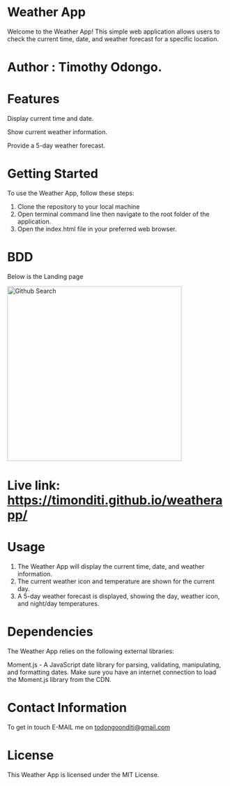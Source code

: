 # Weather App
Welcome to the Weather App! This simple web application allows users to check the current time, date, and weather forecast for a specific location.

# Author : Timothy Odongo.

# Features
Display current time and date.

Show current weather information.

Provide a 5-day weather forecast.

# Getting Started
To use the Weather App, follow these steps:
<ol>
<li>Clone the repository to your local machine</li>
<li>Open terminal command line then navigate to the root folder of the application.</li>
<li>Open the index.html file in your preferred web browser.</li>
</ol>

# BDD
Below is the Landing page 

<img src="src/assets/lP.jpg" alt="Github Search" width="400"/>

# Live link: https://timonditi.github.io/weatherapp/

# Usage
<ol>
<li>The Weather App will display the current time, date, and weather information.</li>
<li>The current weather icon and temperature are shown for the current day.</li>
<li>A 5-day weather forecast is displayed, showing the day, weather icon, and night/day temperatures.</li>
</ol>

# Dependencies
The Weather App relies on the following external libraries:

Moment.js - A JavaScript date library for parsing, validating, manipulating, and formatting dates.
Make sure you have an internet connection to load the Moment.js library from the CDN.

# Contact Information
To get in touch E-MAIL me on todongoonditi@gmail.com

# License
This Weather App is licensed under the MIT License. 